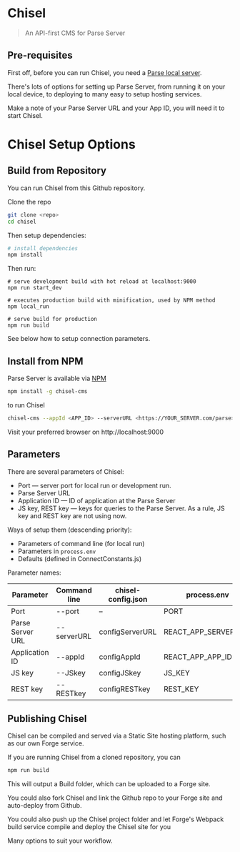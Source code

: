 Chisel
=====================

> An API-first CMS for Parse Server

## Pre-requisites

First off, before you can run Chisel, you need a [Parse local server](https://github.com/beachio/chisel-parse-server-starter).

There's lots of options for setting up Parse Server, from running it on your local device, to deploying to many easy to setup hosting services.

Make a note of your Parse Server URL and your App ID, you will need it to start Chisel.

# Chisel Setup Options

## Build from Repository

You can run Chisel from this Github repository.

Clone the repo

```bash
git clone <repo>
cd chisel
```

Then setup dependencies:

``` bash
# install dependencies
npm install
```

Then run:

```
# serve development build with hot reload at localhost:9000
npm run start_dev

# executes production build with minification, used by NPM method
npm local_run

# serve build for production
npm run build
```

See below how to setup connection parameters.

## Install from NPM

Parse Server is available via [NPM](https://www.npmjs.com/package/chisel-cms)

``` bash
npm install -g chisel-cms
```

to run Chisel

``` bash
chisel-cms --appId <APP_ID> --serverURL <https://YOUR_SERVER.com/parse>
```
Visit your preferred browser on http://localhost:9000

## Parameters
There are several parameters of Chisel:
- Port — server port for local run or development run.
- Parse Server URL
- Application ID — ID of application at the Parse Server
- JS key, REST key — keys for queries to the Parse Server. As a rule, JS key and REST key are not using now.

Ways of setup them (descending priority):
- Parameters of command line (for local run)
- Parameters in `process.env`
- Defaults (defined in ConnectConstants.js)

Parameter names:

| Parameter | Command line | chisel-config.json  | process.env  | Default |
| --- | --- | --- | --- | --- |
| Port | --port | – | PORT | 9000 |
| Parse Server URL | --serverURL | configServerURL | REACT_APP_SERVER_URL | http://localhost:1337/parse |
| Application ID | --appId | configAppId | REACT_APP_APP_ID | SampleAppId |
| JS key | --JSkey | configJSkey | JS_KEY | – |
| REST key | --RESTkey | configRESTkey | REST_KEY | – |


## Publishing Chisel

Chisel can be compiled and served via a Static Site hosting platform, such as our own Forge service.

If you are running Chisel from a cloned repository, you can

``` bash
npm run build
```

This will output a Build folder, which can be uploaded to a Forge site.

You could also fork Chisel and link the Github repo to your Forge site and auto-deploy from Github.

You could also push up the Chisel project folder and let Forge's Webpack build service compile and deploy the Chisel site for you

Many options to suit your workflow.
